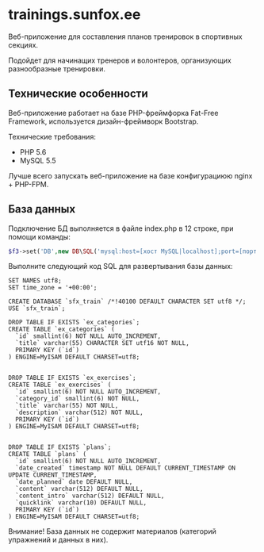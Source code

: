 # trainings.sunfox.ee
Веб-приложение для составления планов тренировок в спортивных секциях.

Подойдет для начинащих тренеров и волонтеров, организующих разнообразные тренировки.

## Технические особенности
Веб-приложение работает на базе PHP-фреймфорка Fat-Free Framework, используется дизайн-фреймворк Bootstrap.

Технические требования:
* PHP 5.6
* MySQL 5.5

Лучше всего запускать веб-приложение на базе конфигурациюю nginx + PHP-FPM.

## База данных
Подключение БД выполняется в файле index.php в 12 строке, при помощи команды:
```php
$f3->set('DB',new DB\SQL('mysql:host=[хост MySQL|localhost];port=[порт MySQL|3306];dbname=[имя БД MySQL]','[пользователь БД MySQL]','[пароль пользователя БД MySQL]'));
```

Выполните следующий код SQL для развертывания базы данных:

```mysql
SET NAMES utf8;
SET time_zone = '+00:00';

CREATE DATABASE `sfx_train` /*!40100 DEFAULT CHARACTER SET utf8 */;
USE `sfx_train`;

DROP TABLE IF EXISTS `ex_categories`;
CREATE TABLE `ex_categories` (
  `id` smallint(6) NOT NULL AUTO_INCREMENT,
  `title` varchar(55) CHARACTER SET utf16 NOT NULL,
  PRIMARY KEY (`id`)
) ENGINE=MyISAM DEFAULT CHARSET=utf8;


DROP TABLE IF EXISTS `ex_exercises`;
CREATE TABLE `ex_exercises` (
  `id` smallint(6) NOT NULL AUTO_INCREMENT,
  `category_id` smallint(6) NOT NULL,
  `title` varchar(55) NOT NULL,
  `description` varchar(512) NOT NULL,
  PRIMARY KEY (`id`)
) ENGINE=MyISAM DEFAULT CHARSET=utf8;


DROP TABLE IF EXISTS `plans`;
CREATE TABLE `plans` (
  `id` smallint(6) NOT NULL AUTO_INCREMENT,
  `date_created` timestamp NOT NULL DEFAULT CURRENT_TIMESTAMP ON UPDATE CURRENT_TIMESTAMP,
  `date_planned` date DEFAULT NULL,
  `content` varchar(512) DEFAULT NULL,
  `content_intro` varchar(512) DEFAULT NULL,
  `quicklink` varchar(10) DEFAULT NULL,
  PRIMARY KEY (`id`)
) ENGINE=MyISAM DEFAULT CHARSET=utf8;
```
Внимание! База данных не содержит материалов (категорий упражнений и данных в них).